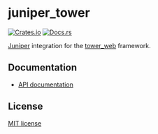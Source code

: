 # juniper_tower

[![Crates.io](https://img.shields.io/crates/v/juniper_tower.svg)](https://crates.io/crates/juniper_tower)
[![Docs.rs](https://docs.rs/juniper_tower/badge.svg)](https://docs.rs/juniper_tower)

[Juniper](https://github.com/graphql-rust/juniper) integration for the [tower_web](https://github.com/carllerche/tower-web) framework.

## Documentation

- [API documentation](https://docs.rs/juniper_tower)

## License

[MIT license](https://github.com/robertgzr/juniper_tower/blob/master/LICENSE)

